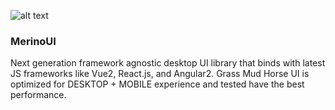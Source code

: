 ![alt text](https://s-media-cache-ak0.pinimg.com/originals/a8/72/54/a87254cdfe69568fa3a7cf12e02908cb.jpg)
### MerinoUI

Next generation framework agnostic desktop UI library that binds with latest JS frameworks like 
Vue2, React.js, and Angular2. Grass Mud Horse UI is optimized for DESKTOP + MOBILE experience and tested have the best performance.